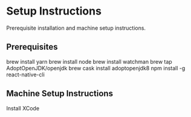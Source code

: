# Setup Instructions
Prerequisite installation and machine setup instructions.

## Prerequisites
brew install yarn
brew install node
brew install watchman
brew tap AdoptOpenJDK/openjdk
brew cask install adoptopenjdk8
npm install -g react-native-cli

## Machine Setup Instructions
Install XCode

